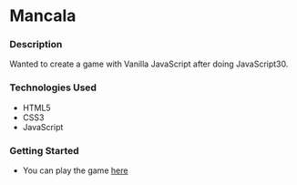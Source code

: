# Mancala

### Description
Wanted to create a game with Vanilla JavaScript after doing JavaScript30.

### Technologies Used

- HTML5 
- CSS3
- JavaScript

### Getting Started
- You can play the game [here](https://ibrianfrancisco.github.io/mancala/)

